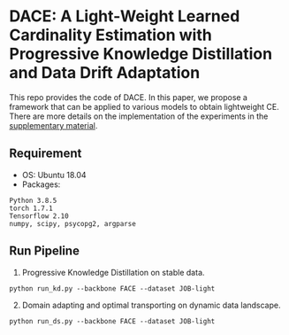# DACE: A Light-Weight Learned Cardinality Estimation with Progressive Knowledge Distillation and Data Drift Adaptation
This repo provides the code of DACE. In this paper, we propose a framework that can be applied to various models to obtain lightweight CE. There are more details on the implementation of the experiments in the [supplementary material](./SupplementaryMaterials.pdf).

## Requirement
- OS: Ubuntu 18.04
- Packages:
```
Python 3.8.5
torch 1.7.1
Tensorflow 2.10
numpy, scipy, psycopg2, argparse
```

## Run Pipeline
1. Progressive Knowledge Distillation on stable data.
```
python run_kd.py --backbone FACE --dataset JOB-light
```

2. Domain adapting and optimal transporting on dynamic data landscape.
```
python run_ds.py --backbone FACE --dataset JOB-light
```
